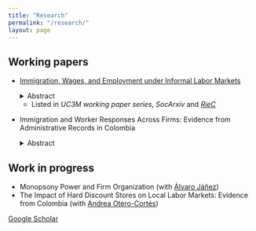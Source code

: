 ```yaml
---
title: "Research"
permalink: "/research/"
layout: page
---
```


## Working papers
- [Immigration, Wages, and Employment under Informal Labor Markets](https://e-archivo.uc3m.es/handle/10016/35664)
  <details><summary>Abstract</summary><p> 
  This paper studies the labor market impacts of the Venezuelan immigration in Colombia. Exploiting spatial variation in exposure, I find a negative effect on native wages driven by the informal sector (where immigrants are concentrated) and a reduction in native employment in the formal sector (where the minimum wage binds for many workers). To explain this asymmetry, I build a model in which firms substitute formal for informal labor in response to lower informal wages. Consistent with the model's predictions, I document that the increase in informality is driven by small firms that use both labor types in production. 
  </p> </details>
  
  - Listed in *UC3M working paper series*, *SocArxiv* and *[RieC](https://repositorio.redinvestigadores.org/handle/Riec/118)*

- Immigration and Worker Responses Across Firms: Evidence from Administrative Records in Colombia
  <details><summary>Abstract</summary> <p> 
  This paper studies the worker-level effects of a labor supply shock and the role of firms in these effects. To do so, I exploit the mass arrival of migrants from Venezuela in Colombia and use administrative employer-employee data covering the universe of formal workers to follow natives' labor market outcomes over time. First, I find a reduction in employment concentrated at the bottom of the wage distribution (among self-employed and minimum-wage earners). Besides, I find a negative wage effect driven by workers from the upper part of the wage distribution who work in relatively small firms. Consistent with this, I develop a model of heterogeneous firms to show that employment and wage effects vary depending on the type of firm the worker is employed. Next, I identify the subgroups most affected by immigration by implementing a machine learning method. This method shows that firm-specific pay premiums are more important in explaining the negative effect on employment and wages than other worker characteristics. Overall, these results suggest that firms play an influential role in determining the impact of immigration on workers' outcomes.
  </p></details>

## Work in progress

- Monopsony Power and Firm Organization (with [Álvaro Jáñez](https://economics.uc3m.es/personal/janez/))
- The Impact of Hard Discount Stores on Local Labor Markets: Evidence from Colombia (with [Andrea Otero-Cortés](https://sites.google.com/view/andrea-otero-cortes/home))

[Google Scholar](https://scholar.google.com/citations?user=lHWQcrEAAAAJ)
